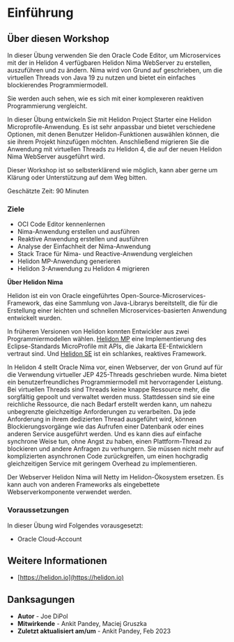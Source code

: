# Einführung

## Über diesen Workshop

In dieser Übung verwenden Sie den Oracle Code Editor, um Microservices mit der in Helidon 4 verfügbaren Helidon Nima WebServer zu erstellen, auszuführen und zu ändern. Nima wird von Grund auf geschrieben, um die virtuellen Threads von Java 19 zu nutzen und bietet ein einfaches blockierendes Programmiermodell.

Sie werden auch sehen, wie es sich mit einer komplexeren reaktiven Programmierung vergleicht.

In dieser Übung entwickeln Sie mit Helidon Project Starter eine Helidon Microprofile-Anwendung. Es ist sehr anpassbar und bietet verschiedene Optionen, mit denen Benutzer Helidon-Funktionen auswählen können, die sie ihrem Projekt hinzufügen möchten. Anschließend migrieren Sie die Anwendung mit virtuellen Threads zu Helidon 4, die auf der neuen Helidon Nima WebServer ausgeführt wird.

Dieser Workshop ist so selbsterklärend wie möglich, kann aber gerne um Klärung oder Unterstützung auf dem Weg bitten.

Geschätzte Zeit: 90 Minuten

### Ziele

*   OCI Code Editor kennenlernen
*   Nima-Anwendung erstellen und ausführen
*   Reaktive Anwendung erstellen und ausführen
*   Analyse der Einfachheit der Nima-Anwendung
*   Stack Trace für Nima- und Reactive-Anwendung vergleichen
*   Helidon MP-Anwendung generieren
*   Helidon 3-Anwendung zu Helidon 4 migrieren

**Über Helidon Nima**

Helidon ist ein von Oracle eingeführtes Open-Source-Microservices-Framework, das eine Sammlung von Java-Librarys bereitstellt, die für die Erstellung einer leichten und schnellen Microservices-basierten Anwendung entwickelt wurden.

In früheren Versionen von Helidon konnten Entwickler aus zwei Programmiermodellen wählen. [Helidon MP](https://helidon.io/docs/v3/#/mp/introduction) eine Implementierung des Eclipse-Standards MicroProfile mit APIs, die Jakarta EE-Entwicklern vertraut sind. Und [Helidon SE](https://helidon.io/docs/v3/#/se/introduction) ist ein schlankes, reaktives Framework.

In Helidon 4 stellt Oracle Níma vor, einen Webserver, der von Grund auf für die Verwendung virtueller JEP 425-Threads geschrieben wurde. Nima bietet ein benutzerfreundliches Programmiermodell mit hervorragender Leistung. Bei virtuellen Threads sind Threads keine knappe Ressource mehr, die sorgfältig gepoolt und verwaltet werden muss. Stattdessen sind sie eine reichliche Ressource, die nach Bedarf erstellt werden kann, um nahezu unbegrenzte gleichzeitige Anforderungen zu verarbeiten. Da jede Anforderung in ihrem dedizierten Thread ausgeführt wird, können Blockierungsvorgänge wie das Aufrufen einer Datenbank oder eines anderen Service ausgeführt werden. Und es kann dies auf einfache synchrone Weise tun, ohne Angst zu haben, einen Plattform-Thread zu blockieren und andere Anfragen zu verhungern. Sie müssen nicht mehr auf komplizierten asynchronen Code zurückgreifen, um einen hochgradig gleichzeitigen Service mit geringem Overhead zu implementieren.

Der Webserver Helidon Níma will Netty im Helidon-Ökosystem ersetzen. Es kann auch von anderen Frameworks als eingebettete Webserverkomponente verwendet werden.

### Voraussetzungen

In dieser Übung wird Folgendes vorausgesetzt:

*   Oracle Cloud-Account

## Weitere Informationen

*   [https://helidon.io](https://helidon.io)

## Danksagungen

*   **Autor** - Joe DiPol
*   **Mitwirkende** - Ankit Pandey, Maciej Gruszka
*   **Zuletzt aktualisiert am/um** - Ankit Pandey, Feb 2023